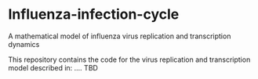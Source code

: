 # Influenza-infection-cycle
A mathematical model of influenza virus replication and transcription dynamics

This repository contains the code for the virus replication and transcription model described in:
.... TBD

